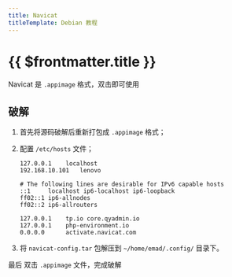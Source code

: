 ```yaml
---
title: Navicat
titleTemplate: Debian 教程
---
```


# {{ $frontmatter.title }}

Navicat 是 `.appimage` 格式，双击即可使用

## 破解

1. 首先将源码破解后重新打包成 `.appimage` 格式；

2. 配置 `/etc/hosts` 文件；

   ```bash{11}
   127.0.0.1	localhost
   192.168.10.101	lenovo

   # The following lines are desirable for IPv6 capable hosts
   ::1     localhost ip6-localhost ip6-loopback
   ff02::1 ip6-allnodes
   ff02::2 ip6-allrouters

   127.0.0.1	tp.io core.qyadmin.io
   127.0.0.1	php-environment.io
   0.0.0.0		activate.navicat.com
   ```

3. 将 `navicat-config.tar` 包解压到 `~/home/emad/.config/` 目录下。

最后 双击 `.appimage` 文件，完成破解
